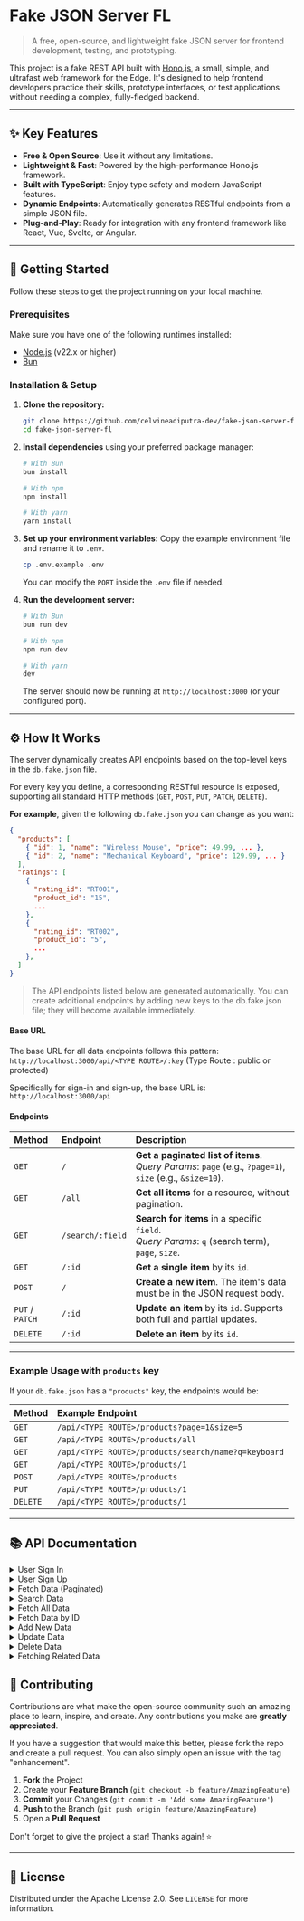 # Fake JSON Server FL

> A free, open-source, and lightweight fake JSON server for frontend development, testing, and prototyping.

[](https://choosealicense.com/licenses/mit/)
[](http://makeapullrequest.com)

This project is a fake REST API built with [Hono.js](https://hono.dev), a small, simple, and ultrafast web framework for the Edge. It's designed to help frontend developers practice their skills, prototype interfaces, or test applications without needing a complex, fully-fledged backend.

---

## ✨ Key Features

- **Free & Open Source**: Use it without any limitations.
- **Lightweight & Fast**: Powered by the high-performance Hono.js framework.
- **Built with TypeScript**: Enjoy type safety and modern JavaScript features.
- **Dynamic Endpoints**: Automatically generates RESTful endpoints from a simple JSON file.
- **Plug-and-Play**: Ready for integration with any frontend framework like React, Vue, Svelte, or Angular.

---

## 🚀 Getting Started

Follow these steps to get the project running on your local machine.

### Prerequisites

Make sure you have one of the following runtimes installed:

- [Node.js](https://nodejs.org/) (v22.x or higher)
- [Bun](https://bun.sh/)

### Installation & Setup

1. **Clone the repository:**

    ```bash
    git clone https://github.com/celvineadiputra-dev/fake-json-server-fl.git
    cd fake-json-server-fl
    ```

2. **Install dependencies** using your preferred package manager:

    ```bash
    # With Bun
    bun install

    # With npm
    npm install

    # With yarn
    yarn install
    ```

3. **Set up your environment variables:**
   Copy the example environment file and rename it to `.env`.

    ```bash
    cp .env.example .env
    ```

    You can modify the `PORT` inside the `.env` file if needed.

4. **Run the development server:**

    ```bash
    # With Bun
    bun run dev

    # With npm
    npm run dev

    # With yarn
    dev
    ```

    The server should now be running at `http://localhost:3000` (or your configured port).

---

## ⚙️ How It Works

The server dynamically creates API endpoints based on the top-level keys in the `db.fake.json` file.

For every key you define, a corresponding RESTful resource is exposed, supporting all standard HTTP methods (`GET`, `POST`, `PUT`, `PATCH`, `DELETE`).

**For example**, given the following `db.fake.json` you can change as you want:

```json
{
  "products": [
    { "id": 1, "name": "Wireless Mouse", "price": 49.99, ... },
    { "id": 2, "name": "Mechanical Keyboard", "price": 129.99, ... }
  ],
  "ratings": [
    {
      "rating_id": "RT001",
      "product_id": "15",
      ...
    },
    {
      "rating_id": "RT002",
      "product_id": "5",
      ...
    },
  ]
}
```

> The API endpoints listed below are generated automatically. You can create additional endpoints by adding new keys to the db.fake.json file; they will become available immediately.

#### Base URL

The base URL for all data endpoints follows this pattern:
`http://localhost:3000/api/<TYPE ROUTE>/:key` (Type Route : public or protected)

Specifically for sign-in and sign-up, the base URL is:
`http://localhost:3000/api`

#### Endpoints

| Method          | Endpoint         | Description                                                                                                  |
| :-------------- | :--------------- | :----------------------------------------------------------------------------------------------------------- |
| `GET`           | `/`              | **Get a paginated list of items**. <br/>_Query Params_: `page` (e.g., `?page=1`), `size` (e.g., `&size=10`). |
| `GET`           | `/all`           | **Get all items** for a resource, without pagination.                                                        |
| `GET`           | `/search/:field` | **Search for items** in a specific `field`. <br/> _Query Params_: `q` (search term), `page`, `size`.         |
| `GET`           | `/:id`           | **Get a single item** by its `id`.                                                                           |
| `POST`          | `/`              | **Create a new item**. The item's data must be in the JSON request body.                                     |
| `PUT` / `PATCH` | `/:id`           | **Update an item** by its `id`. Supports both full and partial updates.                                      |
| `DELETE`        | `/:id`           | **Delete an item** by its `id`.                                                                              |

---

### Example Usage with `products` key

If your `db.fake.json` has a `"products"` key, the endpoints would be:

| Method   | Example Endpoint                                    |
| :------- | :-------------------------------------------------- |
| `GET`    | `/api/<TYPE ROUTE>/products?page=1&size=5`          |
| `GET`    | `/api/<TYPE ROUTE>/products/all`                    |
| `GET`    | `/api/<TYPE ROUTE>/products/search/name?q=keyboard` |
| `GET`    | `/api/<TYPE ROUTE>/products/1`                      |
| `POST`   | `/api/<TYPE ROUTE>/products`                        |
| `PUT`    | `/api/<TYPE ROUTE>/products/1`                      |
| `DELETE` | `/api/<TYPE ROUTE>/products/1`                      |

---

## 📚 API Documentation

<details>
    <summary>
        User Sign In
    </summary>

### User Sign In

Authenticates an existing user with their email and password. On success, it returns the user's data along with a session token.

- **Method:** `POST`
- **Endpoint:** `/auth/signIn`

#### Request Body

The request body must be a JSON object containing the user's email and password.

```json
{
    "email": "user@example.com",
    "password": "yourpassword"
}
```

#### Success Response (200 OK)

If the credentials are valid, the API will respond with the user's data and a token.

```json
{
    "status": 200,
    "message": "Login successful",
    "data": {
        "user": {
            "user_name": "John Doe",
            "email": "user@example.com"
        },
        "token": "TOKEN_EXAMPLE_FAKE_JSON_HAPPY_LEARN_user@example.com"
    }
}
```

#### Error Responses

- **`401 Unauthorized`**: Returned if the provided email or password is incorrect.
- **`422 Unprocessable Entity`**: Returned if the request body fails validation (e.g., missing fields, invalid email format).
- **`500 Internal Server Error`**: Returned for unexpected server-side errors.

</details>

<details>
    <summary>
        User Sign Up
    </summary>

### User Sign Up

Creates a new user account.

- **Method:** `POST`
- **Endpoint:** `/auth/signUp`

#### Request Body

The request body must be a JSON object containing the new user's details. The `profile_picture` field is optional.

- **`user_name`** (required): The user's full name.
- **`email`** (required): The user's unique email address.
- **`password`** (required): The user's password.
- **`profile_picture`** (optional): A URL to the user's profile picture.

<!-- end list -->

```json
{
    "user_name": "Jane Doe",
    "email": "jane.doe@example.com",
    "password": "a-very-secure-password",
    "profile_picture": "https://example.com/path/to/image.jpg"
}
```

#### Success Response (201 Created)

Upon successful creation, the API returns a confirmation message and the updated list of all users.

```json
{
    "status": 201,
    "message": "Sign up successful",
    "data": null
}
```

#### Error Responses

- **`422 Unprocessable Entity`**: Returned if the request body fails validation (e.g., email already in use, password too weak, missing required fields).
- **`500 Internal Server Error`**: Returned for unexpected server-side errors.

</details>

<details>
    <summary>
        Fetch Data (Paginated)
    </summary>

### Fetch Data (Paginated)

Retrieves a paginated list of items from the specified resource.

- **Method:** `GET`
- **Endpoint:** `/api/<TYPE ROUTE>/:key`
- **Headers:** `Authorization (required if using type route : protected)`

#### URL Parameters

- **`key`** (required): The name of the key from `db.fake.json` (e.g., `products`).

#### Query Parameters

- **`page`** (optional): The page number to display. Default: `1`.
- **`size`** (optional): The number of items per page. Default: `5`.

#### Example Request

```http
GET http://localhost:3000/api/public/products?page=1&size=2

GET http://localhost:3000/api/protected/products?page=1&size=2
```

#### Success Response (200 OK)

```json
{
    "status": 200,
    "message": "Paginate Response",
    "data": {
        "page": 1,
        "size": 2,
        "total": 10,
        "totalPages": 5,
        "data": [
            { "id": "1", "name": "Item A" },
            { "id": "2", "name": "Item B" }
        ]
    }
}
```

</details>

<details>
    <summary>Search Data</summary>

### Search Data

Performs a search for items within a specific field of a resource.

- **Method:** `GET`
- **Endpoint:** `/api/<TYPE ROUTE>/:key/search/:field`
- **Headers:** `Authorization (required if using type route : protected)`

#### URL Parameters

- **`key`** (required): The name of the key from `db.fake.json` (e.g., `products`).
- **`field`** (required): The name of the field to target for the search (e.g., `name`).

#### Query Parameters

- **`q`** (required): The search keyword.
- **`page`** (optional): The page number. Default: `1`.
- **`size`** (optional): The number of items per page. Default: `5`.

#### Example Request

```http
GET http://localhost:3000/api/<TYPE ROUTE>/products/search/name?q=item
```

#### Success Response (200 OK)

```json
{
    "status": 200,
    "message": "Paginate Response",
    "data": {
        "page": 1,
        "size": 5,
        "total": 3,
        "totalPages": 1,
        "data": [
            { "id": "1", "name": "Item A" },
            { "id": "2", "name": "Item B" },
            { "id": "5", "name": "Another Item" }
        ]
    }
}
```

</details>

<details>
    <summary>
        Fetch All Data
    </summary>

### Fetch All Data

Retrieves all items from the specified resource without pagination.

- **Method:** `GET`
- **Endpoint:** `/api/<TYPE ROUTE>/:key/all`
- **Headers:** `Authorization (required if using type route : protected)`

#### URL Parameters

- **`key`** (required): The name of the key from `db.fake.json` (e.g., `products`).

#### Example Request

```http
GET http://localhost:3000/api/<TYPE ROUTE>/products/all
```

#### Success Response (200 OK)

```json
{
    "status": 200,
    "message": "List products",
    "data": [
        { "id": "1", "name": "Item A" },
        { "id": "2", "name": "Item B" }
    ]
}
```

</details>

<details>
    <summary>
        Fetch Data by ID
    </summary>

### Fetch Data by ID

Retrieves a single, specific item by its id.

- **Method:** `GET`
- **Endpoint:** `/api/<TYPE ROUTE>/:key/:id`
- **Headers:** `Authorization (required if using type route : protected)`

#### URL Parameters

- **`key`** (required): The name of the key from `db.fake.json`.
- **`id`** (required): The unique ID of the item to retrieve.

#### Example Request

```http
GET http://localhost:3000/api/<TYPE ROUTE>/products/1
```

#### Success Response (200 OK)

```json
{
    "status": 200,
    "message": "Paginate Response",
    "data": [
        {
            "id": "1",
            "name": "Item A"
        }
    ]
}
```

</details>

<details>
    <summary>
        Add New Data
    </summary>

### Add New Data

Creates a new item in the specified resource.

- **Method:** `POST`
- **Endpoint:** `/api/<TYPE ROUTE>/:key`
- **Headers:** `Authorization (required if using type route : protected)`

#### URL Parameters

- **`key`** (required): The name of the key from `db.fake.json`.

#### Request Body

```json
{
    "id": 3,
    "product_name": "New Product",
    "price": 25000,
    ....
}
```

</details>

<details>
    <summary>
        Update Data
    </summary>

### Update Data

Updates an existing item by its id. Supports both full (`PUT`) and partial (`PATCH`) updates.

- **Method:** `PUT` / `PATCH`
- **Endpoint:** `/api/<TYPE ROUTE>/:key/:id`
- **Headers:** `Authorization (required if using type route : protected)`

#### URL Parameters

- **`key`** (required): The name of the key from `db.fake.json`.
- **`id`** (required): The unique ID of the item to update.

#### Request Body

```json
{
    "name": "Updated Product Name",
    "price": 30000,
    ...
}
```

</details>

<details>
    <summary>
        Delete Data
    </summary>

### Delete Data

Deletes a specific item by its id.

- **Method:** `DELETE`
- **Endpoint:** `/api/<TYPE ROUTE>/:key/:id`
- **Headers:** `Authorization (required if using type route : protected)`

#### URL Parameters

- **`key`** (required): The name of the key from `db.fake.json`.
- **`id`** (required): The unique ID of the item to delete.

#### Example Request

```http
DELETE http://localhost:3000/api/<TYPE ROUTE>/products/3
```

</details>

<details>
    <summary>
        Fetching Related Data
    </summary>

## Fetching Related Data

You can get items from one resource that are related to another by using the **`search`** endpoint.

For example, to get all **ratings** for the **product** with an `id` of `5`, you would search the `ratings` resource. You need to target the field that links the rating to the product (e.g., `productId`) and use the product's ID as your search query.

### Example Request

```http
GET http://localhost:3000/api/<TYPE ROUTE>/ratings/search/product_id?q=5
```

- This request searches the `/api/<TYPE ROUTE>/ratings` endpoint.
- It specifically looks within the `productId` field.
- It returns all ratings where `productId` is `5`.

</details>

## 🤝 Contributing

Contributions are what make the open-source community such an amazing place to learn, inspire, and create. Any contributions you make are **greatly appreciated**.

If you have a suggestion that would make this better, please fork the repo and create a pull request. You can also simply open an issue with the tag "enhancement".

1. **Fork** the Project
2. Create your **Feature Branch** (`git checkout -b feature/AmazingFeature`)
3. **Commit** your Changes (`git commit -m 'Add some AmazingFeature'`)
4. **Push** to the Branch (`git push origin feature/AmazingFeature`)
5. Open a **Pull Request**

Don't forget to give the project a star\! Thanks again\! ⭐

---

## 📄 License

Distributed under the Apache License 2.0. See `LICENSE` for more information.
